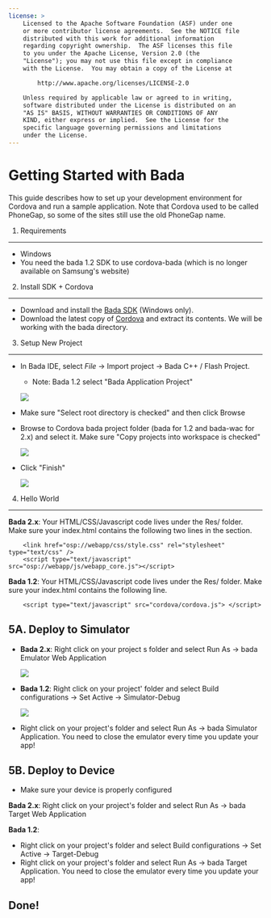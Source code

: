 ```yaml
---
license: >
    Licensed to the Apache Software Foundation (ASF) under one
    or more contributor license agreements.  See the NOTICE file
    distributed with this work for additional information
    regarding copyright ownership.  The ASF licenses this file
    to you under the Apache License, Version 2.0 (the
    "License"); you may not use this file except in compliance
    with the License.  You may obtain a copy of the License at

        http://www.apache.org/licenses/LICENSE-2.0

    Unless required by applicable law or agreed to in writing,
    software distributed under the License is distributed on an
    "AS IS" BASIS, WITHOUT WARRANTIES OR CONDITIONS OF ANY
    KIND, either express or implied.  See the License for the
    specific language governing permissions and limitations
    under the License.
---
```


Getting Started with Bada
=========================

This guide describes how to set up your development environment for Cordova and run a sample application.  Note that Cordova used to be called PhoneGap, so some of the sites still use the old PhoneGap name.

1. Requirements
---------------

- Windows
- You need the bada 1.2 SDK to use cordova-bada (which is no longer available on Samsung&apos;s website)


2. Install SDK + Cordova
-------------------------

- Download and install the [Bada SDK](http://developer.bada.com) (Windows only). 
- Download the latest copy of [Cordova](http://phonegap.com/download) and extract its contents. We will be working with the bada directory.


3. Setup New Project
--------------------
- In Bada IDE, select _File_ -> Import project -> Bada C++ / Flash Project. 
    - Note: Bada 1.2 select "Bada Application Project"
    
    ![](img/guide/platforms/bada/import_bada_project.png)

- Make sure "Select root directory is checked" and then click Browse
- Browse to Cordova bada project folder (bada for 1.2 and bada-wac for 2.x) and select it. Make sure "Copy projects into workspace is checked"
    
    ![](img/guide/platforms/bada/import_bada_project.png)

- Click "Finish"

    ![](img/guide/platforms/bada/bada_project.png)
 

4. Hello World
--------------

**Bada 2.x**: Your HTML/CSS/Javascript code lives under the Res/ folder. Make sure your index.html contains the following two lines in the <head> section.


        <link href="osp://webapp/css/style.css" rel="stylesheet" type="text/css" />
        <script type="text/javascript" src="osp://webapp/js/webapp_core.js"></script>

**Bada 1.2**: Your HTML/CSS/Javascript code lives under the Res/ folder. Make sure your index.html contains the following line.

        <script type="text/javascript" src="cordova/cordova.js"> </script>

5A. Deploy to Simulator
-----------------------

- **Bada 2.x**: Right click on your project s folder and select Run As -&gt; bada Emulator Web Application 
    
    ![](img/guide/platforms/bada/bada_1_run.png)

- **Bada 1.2**: Right click on your project&apos; folder and select Build configurations -&gt; Set Active -&gt; Simulator-Debug

    ![](img/guide/platforms/bada/bada_set_target.png)

- Right click on your project&apos;s folder and select Run As -&gt; bada Simulator Application. You need to close the emulator every time you update your app!

5B. Deploy to Device
--------------------

- Make sure your device is properly configured 

**Bada 2.x**: Right click on your project&apos;s folder and select Run As -&gt; bada Target Web Application

**Bada 1.2**:
- Right click on your project&apos;s folder and select Build configurations -> Set Active -> Target-Debug
- Right click on your project&apos;s folder and select Run As -> bada Target Application. You need to close the emulator every time you update your app!


Done!
-----
